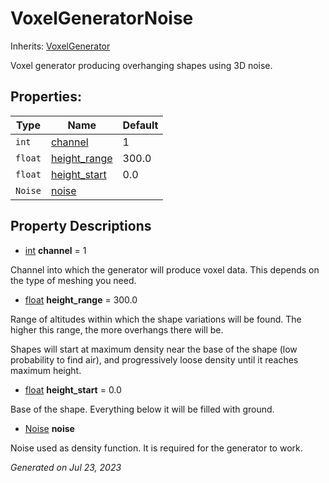 # VoxelGeneratorNoise

Inherits: [VoxelGenerator](VoxelGenerator.md)


Voxel generator producing overhanging shapes using 3D noise.

## Properties: 


Type     | Name                             | Default 
-------- | -------------------------------- | --------
`int`    | [channel](#i_channel)            | 1       
`float`  | [height_range](#i_height_range)  | 300.0   
`float`  | [height_start](#i_height_start)  | 0.0     
`Noise`  | [noise](#i_noise)                |         
<p></p>

## Property Descriptions

- [int](https://docs.godotengine.org/en/stable/classes/class_int.html)<span id="i_channel"></span> **channel** = 1

Channel into which the generator will produce voxel data. This depends on the type of meshing you need.

- [float](https://docs.godotengine.org/en/stable/classes/class_float.html)<span id="i_height_range"></span> **height_range** = 300.0

Range of altitudes within which the shape variations will be found. The higher this range, the more overhangs there will be.

Shapes will start at maximum density near the base of the shape (low probability to find air), and progressively loose density until it reaches maximum height.

- [float](https://docs.godotengine.org/en/stable/classes/class_float.html)<span id="i_height_start"></span> **height_start** = 0.0

Base of the shape. Everything below it will be filled with ground.

- [Noise](https://docs.godotengine.org/en/stable/classes/class_noise.html)<span id="i_noise"></span> **noise**

Noise used as density function. It is required for the generator to work.

_Generated on Jul 23, 2023_
